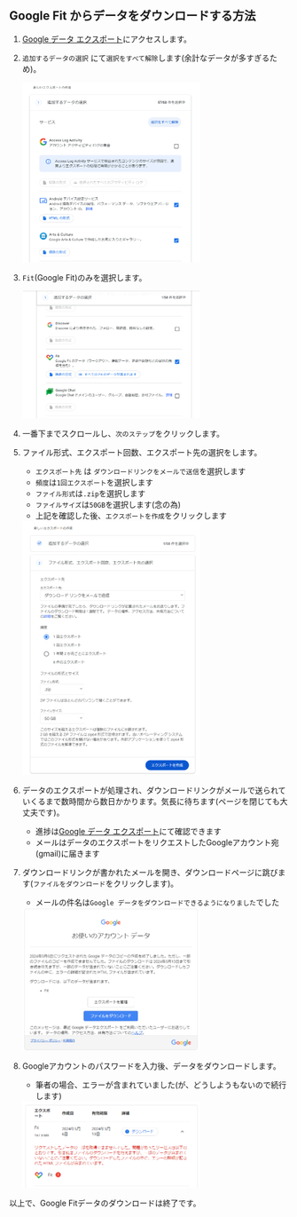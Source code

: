 
## Google Fit からデータをダウンロードする方法<a id='How2takeout'></a>


1. [Google データ エクスポート](https://takeout.google.com/)にアクセスします。
2. `追加するデータの選択` にて`選択をすべて解除`します(余計なデータが多すぎるため)。

    <img src="takeout_google_1_deselect_All.png" width="320px" alt="Access Google data export and deselect All">
    
3. `Fit`(Google Fit)のみを選択します。
    
    <img src="takeout_google_2_Select_Fit.png" width="320px" alt="Select Google Fit">
    
4. 一番下までスクロールし、`次のステップ`をクリックします。
5. ファイル形式、エクスポート回数、エクスポート先の選択をします。
   - `エクスポート先` は `ダウンロードリンクをメールで送信`を選択します
   - `頻度`は`1回エクスポート`を選択します
   - `ファイル形式`は`.zip`を選択します
   - `ファイルサイズ`は`50GB`を選択します(念の為)
   - 上記を確認した後、`エクスポートを作成`をクリックします
    
    <img src="takeout_google_3_export.png" width="320px" alt="Select Google Fit">
    
6. データのエクスポートが処理され、ダウンロードリンクがメールで送られていくるまで数時間から数日かかります。気長に待ちます(ページを閉じても大丈夫です)。
   - 進捗は[Google データ エクスポート](https://takeout.google.com/)にて確認できます
   - メールはデータのエクスポートをリクエストしたGoogleアカウント宛(gmail)に届きます
7. ダウンロードリンクが書かれたメールを開き、ダウンロードページに跳びます(`ファイルをダウンロード`をクリックします)。
   - メールの件名は`Google データをダウンロードできるようになりました`でした
    
    <img src="takeout_mail.png" width="320px" alt="Select Google Fit">
    
8. Googleアカウントのパスワードを入力後、データをダウンロードします。
    - 筆者の場合、エラーが含まれていました(が、どうしようもないので続行します)
    
    <img src="takeout_DL.png" width="320px" alt="Select Google Fit">

以上で、Google Fitデータのダウンロードは終了です。